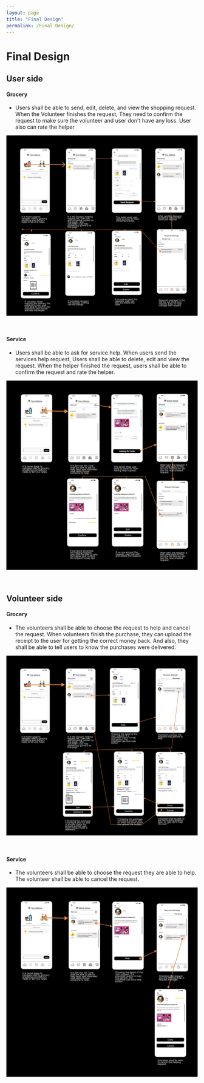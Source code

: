 ```yaml
---
layout: page
title: "Final Design"
permalink: /Final Design/
---
```


# Final Design

## User side
#### Grocery
* Users shall be able to send, edit, delete, and view the shopping request. When the Volunteer finishes the request, They need to confirm the request to make sure the volunteer and user don't have any loss. User also can rate the helper

![The Grocery request flow](/assets/screenshot/groceryRequest.png)

<br>

#### Service

* Users shall be able to ask for service help. When users send the services help request, Users shall be able to delete, edit and view the request. When the helper finished the request, users shall be able to confirm the request and rate the helper.

![The Service request flow](/assets/screenshot/ServiceRequest.png)

<br>

## Volunteer side

#### Grocery

* The volunteers shall be able to choose the request to help and cancel the request. When volunteers finish the purchase, they can upload the receipt to the user for getting the correct money back. And also, they shall be able to tell users to know the purchases were delivered.
  
![The volunter grocery flow](/assets/screenshot/Vgrocery.png)

<br>

#### Service

* The volunteers shall be able to choose the request they are able to help. The volunteer shall be able to cancel the request. 
  
![The volunteer service flow](/assets/screenshot/VService.png)


<br>

<br>

